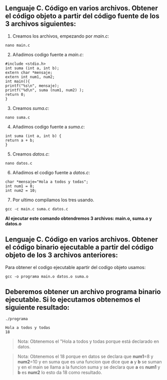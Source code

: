 ## Lenguaje C. Código en varios archivos. Obtener el código objeto a partir del código fuente de los 3 archivos siguientes:

1. Creamos los archivos, empezando por *main.c*:
~~~~
nano main.c
~~~~
2. Añadimos codigo fuente a  *main.c*:
~~~~
#include <stdio.h>
int suma (int a, int b);
extern char *mensaje;
extern int num1, num2;
int main(){
printf("%s\n", mensaje);
printf("%d\n", suma (num1, num2) );
return 0;
}
~~~~
3. Creamos *suma.c*:
~~~~
nano suma.c
~~~~
4. Añadimos codigo fuente a  *suma.c*:
~~~~
int suma (int a, int b) {
return a + b;
}
~~~~
5. Creamos *datos.c*:
~~~~
nano datos.c
~~~~
6. Añadimos el codigo fuente a  *datos.c*:
~~~~
char *mensaje="Hola a todos y todas";
int num1 = 8;
int num2 = 10;
~~~~
7.  Por ultimo compilamos los tres usando.

~~~~
gcc -c main.c suma.c datos.c
~~~~
**Al ejecutar este comando obtendremos 3 archivos: main.o, suma.o y datos.o**

## Lenguaje C. Código en varios archivos. Obtener el código binario ejecutable a partir del código objeto de los 3 archivos anteriores:
Para obtener el codigo ejecutable apartir del codigo objeto usamos:
~~~~
gcc -o programa main.o datos.o suma.o
~~~~

## Deberemos obtener un archivo programa binario ejecutable. Si lo ejecutamos obtenemos el siguiente resultado:
~~~~
./programa
~~~~
~~~~
Hola a todos y todas
18
~~~~

> Nota: Obtenemos el "Hola a todos y todas porque está declarado en datos.

> Nota: Obtenemos el 18 porque en datos se declara que **num1**=8 y **num2**=10 y en suma que es una funcion que dice que **a** y **b** se suman y en el main se llama a la funcion suma y se declara que **a** es **num1** y **b** es **num2** lo esto da 18 como resultado.

